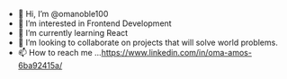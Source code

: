 - 👋 Hi, I’m @omanoble100
- 👀 I’m interested in Frontend Development
- 🌱 I’m currently learning React
- 💞️ I’m looking to collaborate on projects that will solve world problems.
- 📫 How to reach me ...https://www.linkedin.com/in/oma-amos-6ba92415a/

<!---
omanoble100/omanoble100 is a ✨ special ✨ repository because its `README.md` (this file) appears on your GitHub profile.
You can click the Preview link to take a look at your changes.
--->
